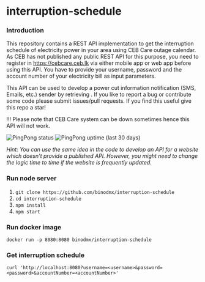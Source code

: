 # interruption-schedule

### Introduction

This repository contains a REST API implementation to get the interruption schedule of electricity power in your area using CEB Care outage calendar. As CEB has not published any public REST API for this purpose, you need to register in https://cebcare.ceb.lk via either mobile app or web app before using this API. You have to provide your username, password and the account number of your electricity bill as input parameters.

This API can be used to develop a power cut information notification (SMS, Emails, etc.) sender by retrieving . If you like to report a bug or contribute some code please submit issues/pull requests. If you find this useful give this repo a star!

!!! Please note that CEB Care system can be down sometimes hence this API will not work.

![PingPong status](https://img.shields.io/pingpong/status/sp_767a2594bf6f4e94872be8cafb836f1f)
![PingPong uptime (last 30 days)](https://img.shields.io/pingpong/uptime/sp_767a2594bf6f4e94872be8cafb836f1f)

*Hint: You can use the same idea in the code to develop an API for a website which doesn't provide a published API. However, you might need to change the logic time to time if the website is frequently updated.*

### Run node server
1. `git clone https://github.com/binodmx/interruption-schedule`
2. `cd interruption-schedule`
3. `npm install`
4. `npm start`

### Run docker image
`docker run -p 8080:8080 binodmx/interruption-schedule`

### Get interruption schedule
`curl 'http://localhost:8080?username=<username>&password=<password>&accountNumber=<accountNumber>'`

